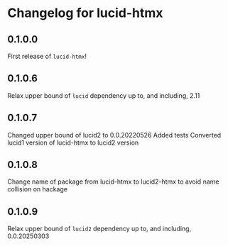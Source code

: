 # Changelog for lucid-htmx

## 0.1.0.0

First release of `lucid-htmx`!

## 0.1.0.6

Relax upper bound of `lucid` dependency up to, and including, 2.11

## 0.1.0.7

Changed upper bound of lucid2 to 0.0.20220526
Added tests 
Converted lucid1 version of lucid-htmx to lucid2 version

## 0.1.0.8

Change name of package from lucid-htmx to lucid2-htmx to avoid name collision on hackage

## 0.1.0.9

Relax upper bound of `lucid2` dependency up to, and including, 0.0.20250303
